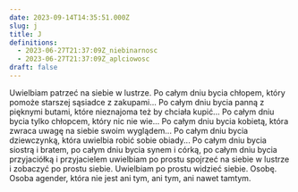 ```yaml
---
date: 2023-09-14T14:35:51.000Z
slug: j
title: J
definitions:
  - 2023-06-27T21:37:09Z_niebinarnosc
  - 2023-06-27T21:37:09Z_aplciowosc
draft: false
---
```

Uwielbiam patrzeć na siebie w lustrze. Po całym dniu bycia chłopem, który pomoże starszej sąsiadce z zakupami... Po całym dniu bycia panną z pięknymi butami, które nieznajoma też by chciała kupić... Po całym dniu bycia tylko chłopcem, który nic nie wie... Po całym dniu bycia kobietą, która zwraca uwagę na siebie swoim wyglądem... Po całym dniu bycia dziewczynką, która uwielbia robić sobie obiady... Po całym dniu bycia siostrą i bratem, po całym dniu bycia synem i córką, po całym dniu bycia przyjaciółką i przyjacielem uwielbiam po prostu spojrzeć na siebie w lustrze i zobaczyć po prostu siebie. Uwielbiam po prostu widzieć siebie. Osobę. Osoba agender, która nie jest ani tym, ani tym, ani nawet tamtym.